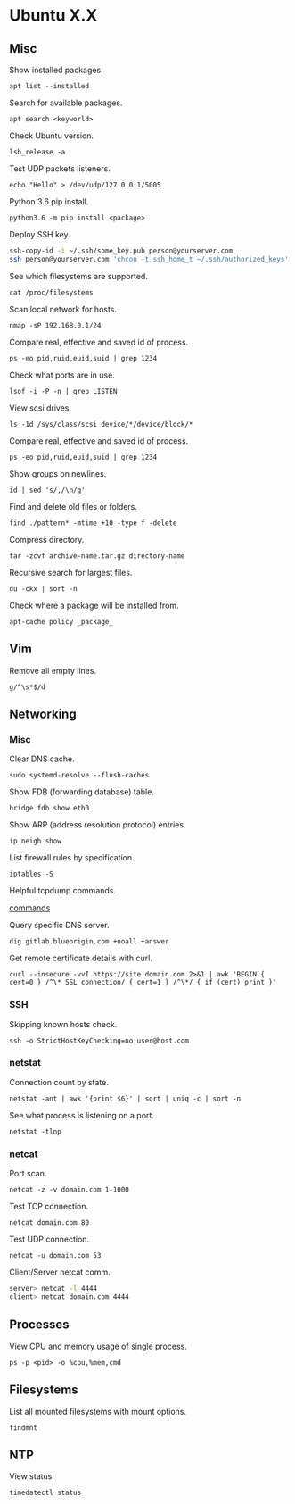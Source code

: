 # Ubuntu X.X
## Misc
Show installed packages.

`apt list --installed`

Search for available packages.

`apt search <keyworld>`

Check Ubuntu version.

`lsb_release -a`

Test UDP packets listeners.

`echo "Hello" > /dev/udp/127.0.0.1/5005`

Python 3.6 pip install.

`python3.6 -m pip install <package>`

Deploy SSH key.

```bash
ssh-copy-id -i ~/.ssh/some_key.pub person@yourserver.com
ssh person@yourserver.com 'chcon -t ssh_home_t ~/.ssh/authorized_keys'
```

See which filesystems are supported.

`cat /proc/filesystems`

Scan local network for hosts.

`nmap -sP 192.168.0.1/24`

Compare real, effective and saved id of process.

`ps -eo pid,ruid,euid,suid | grep 1234`

Check what ports are in use.

`lsof -i -P -n | grep LISTEN`

View scsi drives.

`ls -1d /sys/class/scsi_device/*/device/block/*`

Compare real, effective and saved id of process.

`ps -eo pid,ruid,euid,suid | grep 1234`

Show groups on newlines.

`id | sed 's/,/\n/g'`

Find and delete old files or folders.

`find ./pattern* -mtime +10 -type f -delete`

Compress directory.

`tar -zcvf archive-name.tar.gz directory-name`

Recursive search for largest files.

`du -ckx | sort -n`

Check where a package will be installed from.

`apt-cache policy _package_`

## Vim
Remove all empty lines.

`g/^\s*$/d`

## Networking
###  Misc
Clear DNS cache.

`sudo systemd-resolve --flush-caches`

Show FDB (forwarding database) table.

`bridge fdb show eth0`

Show ARP (address resolution protocol) entries.

`ip neigh show`

List firewall rules by specification.

`iptables -S`

Helpful tcpdump commands.

<a href="https://hackertarget.com/tcpdump-examples/">commands</a>

Query specific DNS server.

`dig gitlab.blueorigin.com +noall +answer`

Get remote certificate details with curl.

`curl --insecure -vvI https://site.domain.com 2>&1 | awk 'BEGIN { cert=0 } /^\* SSL connection/ { cert=1 } /^\*/ { if (cert) print }'`

### SSH
Skipping known hosts check.

`ssh -o StrictHostKeyChecking=no user@host.com`

### netstat
Connection count by state.

`netstat -ant | awk '{print $6}' | sort | uniq -c | sort -n`

See what process is listening on a port.

`netstat -tlnp`

### netcat
Port scan.

`netcat -z -v domain.com 1-1000`

Test TCP connection.

`netcat domain.com 80`

Test UDP connection.

`netcat -u domain.com 53`

Client/Server netcat comm.

```bash
server> netcat -l 4444
client> netcat domain.com 4444
```

## Processes
View CPU and memory usage of single process.

`ps -p <pid> -o %cpu,%mem,cmd`

## Filesystems
List all mounted filesystems with mount options.

`findmnt`

## NTP
View status.

`timedatectl status`
